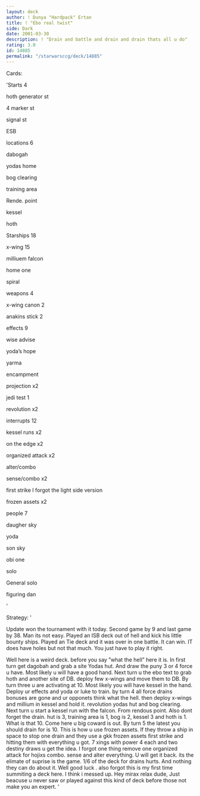 ```yaml
---
layout: deck
author: ! Dunya "Hardpack" Ertan
title: ! "Ebo real twist"
side: Dark
date: 2001-03-30
description: ! "Drain and battle and drain and drain thats all u do"
rating: 3.0
id: 14885
permalink: "/starwarsccg/deck/14885"
---
```

Cards: 

'Starts 4

hoth generator  st

4 marker   st

signal    st

ESB


locations 6

dabogah

yodas home

bog clearing

training area

Rende. point

kessel

hoth


Starships 18


x-wing 15

milliuem falcon

home one

spiral


weapons 4

x-wing canon 2

anakins stick 2


effects 9

wise advise

yoda’s hope

yarma

encampment

projection x2

jedi test 1

revolution x2


interrupts 12


kessel runs x2

on the edge x2

organized attack x2

alter/combo

sense/combo x2

first strike I forgot the light side version

frozen assets x2


people 7

daugher sky

yoda

son sky

obi one

solo

General solo

figuring dan




'

Strategy: '

Update won the tournament with it today. Second game by 9 and last game by 38. Man its not easy. Played an ISB deck out of hell and kick his little bounty ships. Played an Tie deck and it was over in one battle. It can win. IT does have holes but not that much. You just have to play it right.




Well here is a weird deck. before you say ”what the hell” here it is. In first turn get dagobah and grab a site Yodas hut. And draw the puny 3 or 4 force u have. Most likely u will have a good hand. Next turn u the ebo text to grab hoth and another site of DB. deploy few x-wings and move them to DB. By turn three u are activating at 10. Most likely you will have kessel in the hand. Deploy ur effects and yoda or luke to train. by turn 4 all force drains bonuses are gone and ur opponets think what the hell. then deploy x-wings and millium in kessel and hold it. revolution yodas hut and bog clearing. Next turn u start a kessel run with the falcon. From rendous point. Also dont forget the drain. hut is 3, training area is 1, bog is 2, kessel 3 and hoth is 1. What is that 10. Come here u big coward is out. By turn 5 the latest you should drain for is 10. This is how u use frozen assets. If they throw a ship in space to stop one drain and they use a gkk frozen assets first strike and hitting them with everything u got. 7 xings with power 4 each and two destiny draws u get the idea. I forgot one thing remove one organized attack for hojixs combo. sense and alter everything. U will get it back. its the elimate of suprise is the game. 1/6 of the deck for drains hurts. And nothing they can do about it. Well good luck .  also forgot this is my first time summiting a deck here. I think i messed up.  Hey mirax relax dude, Just beacuse u never saw or played against this kind of deck before those not make you an expert.   '

